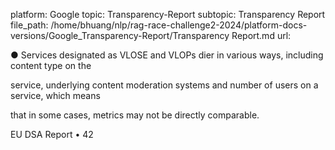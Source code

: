 platform: Google
topic: Transparency-Report
subtopic: Transparency Report
file_path: /home/bhuang/nlp/rag-race-challenge2-2024/platform-docs-versions/Google_Transparency-Report/Transparency Report.md
url: <EMPTY>

● Services designated as VLOSE and VLOPs di er in various ways, including content type on the

service, underlying content moderation systems and number of users on a service, which means

that in some cases, metrics may not be directly comparable.



EU DSA Report • 42